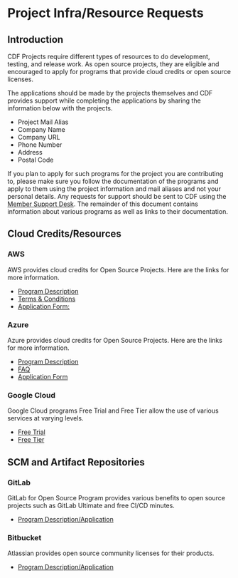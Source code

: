 # Project Infra/Resource Requests

## Introduction
CDF Projects require different types of resources to do development, testing, and release work. As open source projects, they are eligible and encouraged to apply for programs that provide cloud credits or open source licenses.

The applications should be made by the projects themselves and CDF provides support while completing the applications by sharing the information below with the projects.

* Project Mail Alias
* Company Name
* Company URL
* Phone Number
* Address
* Postal Code

If you plan to apply for such programs for the project you are contributing to, please make sure you follow the documentation of the programs and apply to them using the project information and mail aliases and not your personal details. Any requests for support should be sent to CDF using the [Member Support Desk](https://members.cd.foundation/).
The remainder of this document contains information about various programs as well as links to their documentation.

## Cloud Credits/Resources

### AWS

AWS provides cloud credits for Open Source Projects. Here are the links for more information.

* [Program Description](https://aws.amazon.com/blogs/opensource/aws-promotional-credits-open-source-projects/)
* [Terms & Conditions](https://aws.amazon.com/awscredits/)
* [Application Form:](https://pages.awscloud.com/AWS-Credits-for-Open-Source-Projects)

### Azure

Azure provides cloud credits for Open Source Projects. Here are the links for more information.

* [Program Description](https://opensource.microsoft.com/azure-credits#credits-overview)
* [FAQ](https://opensource.microsoft.com/azure-credits#credits-faq)
* [Application Form](https://opensource.microsoft.com/azure-credits#credits-apply)

### Google Cloud

Google Cloud programs Free Trial and Free Tier allow the use of various services at varying levels.

* [Free Trial](https://cloud.google.com/free/docs/gcp-free-tier/#free-trial)
* [Free Tier](https://cloud.google.com/free/docs/gcp-free-tier/#free-tier)

## SCM and Artifact Repositories

### GitLab

GitLab for Open Source Program provides various benefits to open source projects such as GitLab Ultimate and free CI/CD minutes.

* [Program Description/Application](https://about.gitlab.com/solutions/open-source/join/)

### Bitbucket 

Atlassian provides open source community licenses for their products. 

* [Program Description/Application](https://www.atlassian.com/software/views/open-source-license-request)

